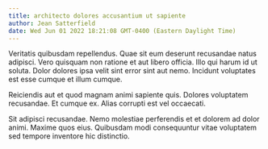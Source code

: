```yaml
---
title: architecto dolores accusantium ut sapiente
author: Jean Satterfield
date: Wed Jun 01 2022 18:21:08 GMT-0400 (Eastern Daylight Time)
---
```

Veritatis quibusdam repellendus. Quae sit eum deserunt recusandae natus adipisci. Vero quisquam non ratione et aut libero officia. Illo qui harum id ut soluta. Dolor dolores ipsa velit sint error sint aut nemo. Incidunt voluptates est esse cumque et illum cumque.

 Reiciendis aut et quod magnam animi sapiente quis. Dolores voluptatem recusandae. Et cumque ex. Alias corrupti est vel occaecati.

 Sit adipisci recusandae. Nemo molestiae perferendis et et dolorem ad dolor animi. Maxime quos eius. Quibusdam modi consequuntur vitae voluptatem sed tempore inventore hic distinctio.